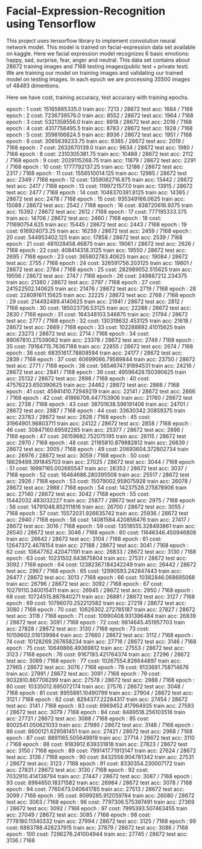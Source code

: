 # Facial-Expression-Recognition using Tensorflow

This project uses tensorflow library to implement convolution neural network model.
This model is trained on facial-expression data set available on kaggle.
Here we facial expression model recognizes 6 basic emotions: happy, sad, surprise, fear, anger and neutral.
This data set contains about 28672 training images and 7168 testing images(public test + private test).
We are training our model on training images and validating our trained model on testing images.
In each epoch we are processing 35500 images of 48*48*3 dimentions.

Here we have cost, training accuracy, test accuracy with training epochs.

epoch :  1  cost:  15165665335.0   train acc:  7213 / 28672  test acc:  1684 / 7168
epoch :  2  cost:  7236739576.0   train acc:  8552 / 28672  test acc:  1964 / 7168
epoch :  3  cost:  5321358556.0   train acc:  8918 / 28672  test acc:  2018 / 7168
epoch :  4  cost:  4317758495.5   train acc:  8783 / 28672  test acc:  1928 / 7168
epoch :  5  cost:  3598166824.5   train acc:  8936 / 28672  test acc:  1951 / 7168
epoch :  6  cost:  3065639233.75   train acc:  9385 / 28672  test acc:  2019 / 7168
epoch :  7  cost:  2632670139.0   train acc:  9634 / 28672  test acc:  1980 / 7168
epoch :  8  cost:  2310305381.75   train acc:  10488 / 28672  test acc:  2112 / 7168
epoch :  9  cost:  2029115268.75   train acc:  11879 / 28672  test acc:  2291 / 7168
epoch :  10  cost:  1777792137.25   train acc:  12186 / 28672  test acc:  2317 / 7168
epoch :  11  cost:  1556510014.125   train acc:  12985 / 28672  test acc:  2349 / 7168
epoch :  12  cost:  1359082716.875   train acc:  13442 / 28672  test acc:  2417 / 7168
epoch :  13  cost:  1199721577.0   train acc:  13915 / 28672  test acc:  2477 / 7168
epoch :  14  cost:  1048370381.8125   train acc:  14365 / 28672  test acc:  2478 / 7168
epoch :  15  cost:  935349166.0625   train acc:  15088 / 28672  test acc:  2542 / 7168
epoch :  16  cost:  838720616.9375   train acc:  15392 / 28672  test acc:  2612 / 7168
epoch :  17  cost:  777195333.375   train acc:  14706 / 28672  test acc:  2460 / 7168
epoch :  18  cost:  711690754.625   train acc:  15445 / 28672  test acc:  2443 / 7168
epoch :  19  cost:  616924073.25   train acc:  16259 / 28672  test acc:  2459 / 7168
epoch :  20  cost:  544953402.125   train acc:  17858 / 28672  test acc:  2539 / 7168
epoch :  21  cost:  481028458.46875   train acc:  19061 / 28672  test acc:  2626 / 7168
epoch :  22  cost:  408414318.3125   train acc:  19550 / 28672  test acc:  2695 / 7168
epoch :  23  cost:  365802783.40625   train acc:  19084 / 28672  test acc:  2755 / 7168
epoch :  24  cost:  326591756.203125   train acc:  19601 / 28672  test acc:  2784 / 7168
epoch :  25  cost:  282989052.515625   train acc:  19556 / 28672  test acc:  2747 / 7168
epoch :  26  cost:  249887212.234375   train acc:  21360 / 28672  test acc:  2797 / 7168
epoch :  27  cost:  241522502.140625   train acc:  21476 / 28672  test acc:  2719 / 7168
epoch :  28  cost:  228091611.15625   train acc:  22225 / 28672  test acc:  2768 / 7168
epoch :  29  cost:  214492489.4140625   train acc:  21941 / 28672  test acc:  2812 / 7168
epoch :  30  cost:  185023736.53125   train acc:  22288 / 28672  test acc:  2830 / 7168
epoch :  31  cost:  164348103.546875   train acc:  21794 / 28672  test acc:  2777 / 7168
epoch :  32  cost:  130319632.453125   train acc:  21618 / 28672  test acc:  2669 / 7168
epoch :  33  cost:  102288892.41015625   train acc:  23273 / 28672  test acc:  2714 / 7168
epoch :  34  cost:  89067810.27539062   train acc:  23378 / 28672  test acc:  2749 / 7168
epoch :  35  cost:  79164715.76367188   train acc:  22855 / 28672  test acc:  2674 / 7168
epoch :  36  cost:  68351617.78808594   train acc:  24177 / 28672  test acc:  2839 / 7168
epoch :  37  cost:  60699066.79589844   train acc:  23750 / 28672  test acc:  2771 / 7168
epoch :  38  cost:  56546747.91894531   train acc:  24216 / 28672  test acc:  2841 / 7168
epoch :  39  cost:  49596428.150390625   train acc:  25132 / 28672  test acc:  2898 / 7168
epoch :  40  cost:  47576223.650390625   train acc:  24462 / 28672  test acc:  2866 / 7168
epoch :  41  cost:  45941410.72949219   train acc:  22141 / 28672  test acc:  2666 / 7168
epoch :  42  cost:  41866706.447753906   train acc:  21760 / 28672  test acc:  2738 / 7168
epoch :  43  cost:  38701638.596191406   train acc:  24701 / 28672  test acc:  2887 / 7168
epoch :  44  cost:  33630342.30859375   train acc:  23783 / 28672  test acc:  2828 / 7168
epoch :  45  cost:  31964901.98803711   train acc:  24122 / 28672  test acc:  2858 / 7168
epoch :  46  cost:  30847160.69592285   train acc:  25377 / 28672  test acc:  2896 / 7168
epoch :  47  cost:  26159882.752075195   train acc:  26115 / 28672  test acc:  2970 / 7168
epoch :  48  cost:  21165810.879882812   train acc:  26839 / 28672  test acc:  3005 / 7168
epoch :  49  cost:  20693604.372802734   train acc:  26976 / 28672  test acc:  3059 / 7168
epoch :  50  cost:  18629499.391845703   train acc:  27025 / 28672  test acc:  3044 / 7168
epoch :  51  cost:  16997165.002685547   train acc:  26353 / 28672  test acc:  3037 / 7168
epoch :  52  cost:  16464686.280395508   train acc:  25517 / 28672  test acc:  2926 / 7168
epoch :  53  cost:  15079002.959075928   train acc:  26078 / 28672  test acc:  2988 / 7168
epoch :  54  cost:  14237528.275878906   train acc:  27140 / 28672  test acc:  3042 / 7168
epoch :  55  cost:  15442032.483032227   train acc:  25877 / 28672  test acc:  2975 / 7168
epoch :  56  cost:  14791048.852111816   train acc:  26700 / 28672  test acc:  3055 / 7168
epoch :  57  cost:  15572031.926635742   train acc:  25936 / 28672  test acc:  2940 / 7168
epoch :  58  cost:  14081584.420856476   train acc:  27417 / 28672  test acc:  3016 / 7168
epoch :  59  cost:  13518555.328493861   train acc:  26540 / 28672  test acc:  3046 / 7168
epoch :  60  cost:  11646346.450946808   train acc:  26642 / 28672  test acc:  3104 / 7168
epoch :  61  cost:  12647372.4678154   train acc:  27188 / 28672  test acc:  3041 / 7168
epoch :  62  cost:  10647762.420471191   train acc:  26833 / 28672  test acc:  3130 / 7168
epoch :  63  cost:  10231502.643675804   train acc:  27531 / 28672  test acc:  3092 / 7168
epoch :  64  cost:  12382367.184242249   train acc:  26442 / 28672  test acc:  2967 / 7168
epoch :  65  cost:  12990593.242847443   train acc:  26477 / 28672  test acc:  3013 / 7168
epoch :  66  cost:  10382846.068695068   train acc:  26796 / 28672  test acc:  3092 / 7168
epoch :  67  cost:  10279110.340015411   train acc:  26945 / 28672  test acc:  2950 / 7168
epoch :  68  cost:  10724515.887840271   train acc:  26881 / 28672  test acc:  3127 / 7168
epoch :  69  cost:  10796070.252212582   train acc:  27219 / 28672  test acc:  3080 / 7168
epoch :  70  cost:  10626302.272785187   train acc:  27827 / 28672  test acc:  3118 / 7168
epoch :  71  cost:  10990408.931396484   train acc:  26839 / 28672  test acc:  3091 / 7168
epoch :  72  cost:  9814645.451957703   train acc:  27828 / 28672  test acc:  3130 / 7168
epoch :  73  cost:  10159602.016139984   train acc:  27660 / 28672  test acc:  3112 / 7168
epoch :  74  cost:  10128269.267658234   train acc:  27716 / 28672  test acc:  3146 / 7168
epoch :  75  cost:  10649866.49369812   train acc:  27553 / 28672  test acc:  3123 / 7168
epoch :  76  cost:  9167193.421764374   train acc:  27296 / 28672  test acc:  3089 / 7168
epoch :  77  cost:  10267554.826644897   train acc:  27965 / 28672  test acc:  3076 / 7168
epoch :  78  cost:  9133681.758714676   train acc:  27891 / 28672  test acc:  3091 / 7168
epoch :  79  cost:  9032810.867706299   train acc:  27578 / 28672  test acc:  2988 / 7168
epoch :  80  cost:  10335012.695072174   train acc:  27576 / 28672  test acc:  3048 / 7168
epoch :  81  cost:  8955881.10490799   train acc:  27904 / 28672  test acc:  3121 / 7168
epoch :  82  cost:  8294377.22284317   train acc:  27454 / 28672  test acc:  3141 / 7168
epoch :  83  cost:  8969452.417964935   train acc:  27593 / 28672  test acc:  3079 / 7168
epoch :  84  cost:  8489518.256103516   train acc:  27721 / 28672  test acc:  3088 / 7168
epoch :  85  cost:  8002541.050621033   train acc:  27980 / 28672  test acc:  3148 / 7168
epoch :  86  cost:  8600121.629581451   train acc:  27421 / 28672  test acc:  2968 / 7168
epoch :  87  cost:  8891165.505649919   train acc:  27714 / 28672  test acc:  3110 / 7168
epoch :  88  cost:  9183912.639331818   train acc:  27823 / 28672  test acc:  3150 / 7168
epoch :  89  cost:  7991417.71913147   train acc:  27624 / 28672  test acc:  3136 / 7168
epoch :  90  cost:  8432556.904781342   train acc:  27531 / 28672  test acc:  3123 / 7168
epoch :  91  cost:  8330354.230007172   train acc:  27831 / 28672  test acc:  3130 / 7168
epoch :  92  cost:  7032910.414138794   train acc:  27447 / 28672  test acc:  3087 / 7168
epoch :  93  cost:  8984650.18371582   train acc:  26984 / 28672  test acc:  3078 / 7168
epoch :  94  cost:  7760473.040641785   train acc:  27513 / 28672  test acc:  3099 / 7168
epoch :  95  cost:  8099285.912059784   train acc:  26080 / 28672  test acc:  3063 / 7168
epoch :  96  cost:  7797306.575397491   train acc:  27369 / 28672  test acc:  3092 / 7168
epoch :  97  cost:  7995393.507463455   train acc:  27049 / 28672  test acc:  3085 / 7168
epoch :  98  cost:  7778180.11340332   train acc:  27994 / 28672  test acc:  3125 / 7168
epoch :  99  cost:  6883788.428237915   train acc:  27879 / 28672  test acc:  3086 / 7168
epoch :  100  cost:  7296276.241004944   train acc:  27745 / 28672  test acc:  3136 / 7168
